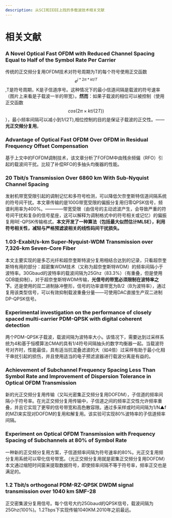 ```yaml
---
description: 从SCI和IEEE上找的多载波技术相关文献
---
```


# 相关文献

### A Novel Optical Fast OFDM with Reduced Channel Spacing Equal to Half of the Symbol Rate Per Carrier

传统的正交频分复用OFDM技术对符号周期为T的每个符号使用正交函数$$e^{j*2\pi* kt/T}$$,T是符号周期，K是子信道序号。这种情况下的最小信道间隔是载波的符号速率（图片上来看是子载波一半的带宽）。**然而**：如果子载波的相位可以被控制（使用正交函数$$cos(2\pi×kt/(2T))$$），最小频率间隔可以减小到1/\(2T\),相位控制的目的是保证子载波的正交性。——**光正交频分复用**。

### Advantage of Optical Fast OFDM Over OFDM in Residual Frequency Offset Compensation

基于上文中的FOFDM调制技术，该文章分析了FOFDM中由残余频偏（RFO）引起的载波间干扰。比较了补偿RFO的多抽头均衡器的性能。

### 20 Tbit/s Transmission Over 6860 km With Sub-Nyquist Channel Spacing

发射机带宽受限引起的调制记忆和多符号检测，可以降低欠奈奎斯特信道间隔系统的符号间干扰。本文章传输的是100G带宽受限的偏振分复用归零QPSK信号，频谱利用率为400%。————带宽受限（由信号的主动滤波产生，会导致严重的符号间干扰和复杂的信号星座，这可以解释为调制格式中的符号相关或记忆）的偏振复用RE-QPSK传输格式。**本文开发了一种算法（包括最大似然估计MLSE），利用符号相关性，减轻与严格预滤波相关的线性码间干扰损失。**

### 1.03-Exabit/s-km Super-Nyquist-WDM Transmission over 7,326-km Seven-Core Fiber

本文主要实现的是多芯光纤和超奈奎斯特波分复用相结合达到的记录，只看超奈奎斯特有用的部分：超密集WDM技术（又称为超奈奎斯特WDM）的频率间隔小于波特率。30Gbaud的波特率的载波间隔为25Ghz（83.3%）（有重叠，但是使用QDB能抑制）。对于超奈奎斯特WDM传输，**光信号的带宽必须限制在波特率之下**。还是使用的双二进制脉冲整形，信号的功率谱带宽为B/2（B为波特率），通过复用该类型信号，可以有效抑制载波重叠分量——可使用DAC直接生产双二进制DP-QPSK信号。

### Experimental investigation on the performance of closely spaced multi-carrier PDM-QPSK with digital coherent detection

两个PDM-QPSK子载波，载波间隔为波特率大小。该情况下，需要达到过采样系统为4和基于恒模算法CMA的具有1/4符号间隔抽头的数字均衡器一起。当载波符号对齐时，性能最佳，具有适当抗混叠滤波的大（如4倍）过采样有助于最小化相干串扰引起的损伤，并且使用适当的电子预滤波器进行载波分离是有益的。

### Achievement of Subchannel Frequency Spacing Less Than Symbol Rate and Improvement of Dispersion Tolerance in Optical OFDM Transmission

新的光正交频分复用传输（又叫光密集正交频分复用DOFDM），子信道的频率间隔小于符号率。在光正交频分复用传输中，子信道之间的频率正交性允许频率重叠，并且它实现了更窄的信号带宽和高色散容限。通过多采样或时间间隔为1/N▲f的MZI来实现对DOFDM的复用和解复用。该实验可实现80%波特率的子信道频率间隔。

### Experiment on Optical OFDM Transmission with Frequency Spacing of Subchannels at 80% of Symbol Rate

一种新的正交频分复用方案，子信道频率间隔为符号速率的80%。光正交复用频分复用系统可以窄化信号带宽。（光正交频分复用就是密集正交频分复用DOFDM）本文通过缩短时间窗来提取数据符号，即使频率间隔不等于符号率，频率正交也是满足的。

### 1.2 Tbit/s orthogonal PDM-RZ-QPSK DWDM signal transmission over 1040 km SMF-28

正交密集波分复用信号。每个信号大约25Gbaud的QPSK信号，载波间隔为25Ghz\(100%\)。1.2Tbps下实现传输1040KM.2010年之前最远。

